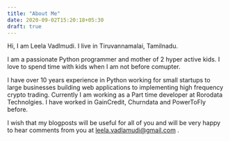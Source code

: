 ```yaml
---
title: "About Me"
date: 2020-09-02T15:20:18+05:30
draft: true
---
```

Hi, I am Leela Vadlmudi. I live in Tiruvannamalai, Tamilnadu.

I am a passionate Python programmer and mother of 2 hyper active kids. I love to spend time with kids when I am not before comupter.

I have over 10 years experience in Python working for small startups to large businesses building web applications to implementing high frequency crypto trading. Currently I am working as a Part time developer at Rorodata Technolgies. I have worked in GainCredit, Churndata and PowerToFly before.

I wish that my blogposts will be useful for all of you and will be very happy to hear comments from you at leela.vadlamudi@gmail.com .